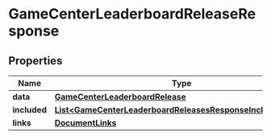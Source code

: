 

# GameCenterLeaderboardReleaseResponse


## Properties

| Name | Type | Description | Notes |
|------------ | ------------- | ------------- | -------------|
|**data** | [**GameCenterLeaderboardRelease**](GameCenterLeaderboardRelease.md) |  |  |
|**included** | [**List&lt;GameCenterLeaderboardReleasesResponseIncludedInner&gt;**](GameCenterLeaderboardReleasesResponseIncludedInner.md) |  |  [optional] |
|**links** | [**DocumentLinks**](DocumentLinks.md) |  |  |



